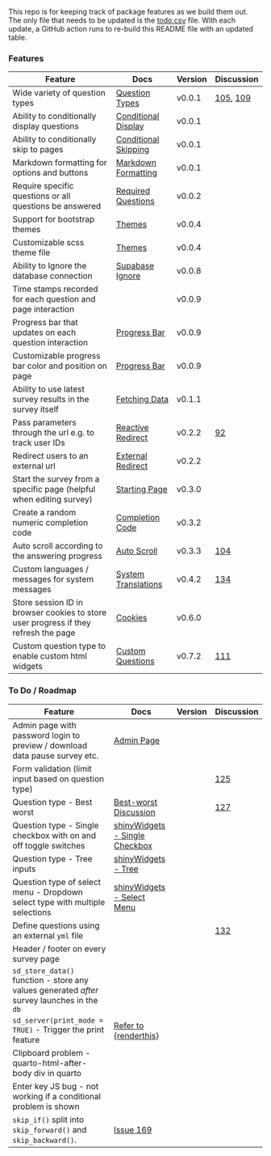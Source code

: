 
<!-- README.md is generated from README.Rmd. Please edit this file -->

This repo is for keeping track of package features as we build them out.
The only file that needs to be updated is the
[todo.csv](https://github.com/surveydown-dev/todo/blob/main/todo.csv)
file. With each update, a GitHub action runs to re-build this README
file with an updated table.

### Features

| Feature                                                                             | Docs                                                                                                 | Version | Discussion                                                                                                                   |
|-------------------------------------------------------------------------------------|------------------------------------------------------------------------------------------------------|---------|------------------------------------------------------------------------------------------------------------------------------|
| Wide variety of question types                                                      | [Question Types](https://surveydown.org/question-types)                                              | v0.0.1  | [105](https://github.com/orgs/surveydown-dev/discussions/105), [109](https://github.com/orgs/surveydown-dev/discussions/109) |
| Ability to conditionally display questions                                          | [Conditional Display](https://surveydown.org/conditional-control#conditional-display)                | v0.0.1  |                                                                                                                              |
| Ability to conditionally skip to pages                                              | [Conditional Skipping](https://surveydown.org/conditional-control#conditional-skipping)              | v0.0.1  |                                                                                                                              |
| Markdown formatting for options and buttons                                         | [Markdown Formatting](https://surveydown.org/question-formatting#markdown-formatting)                | v0.0.1  |                                                                                                                              |
| Require specific questions or all questions be answered                             | [Required Questions](https://surveydown.org/server-options#required-questions)                       | v0.0.2  |                                                                                                                              |
| Support for bootstrap themes                                                        | [Themes](https://surveydown.org/survey-components#changing-the-look-and-feel)                        | v0.0.4  |                                                                                                                              |
| Customizable scss theme file                                                        | [Themes](https://surveydown.org/survey-components#changing-the-look-and-feel)                        | v0.0.4  |                                                                                                                              |
| Ability to Ignore the database connection                                           | [Supabase Ignore](https://surveydown.org/store-data#ignoring-the-supabase-connection)                | v0.0.8  |                                                                                                                              |
| Time stamps recorded for each question and page interaction                         |                                                                                                      | v0.0.9  |                                                                                                                              |
| Progress bar that updates on each question interaction                              | [Progress Bar](https://surveydown.org/survey-components#progress-bar)                                | v0.0.9  |                                                                                                                              |
| Customizable progress bar color and position on page                                | [Progress Bar](https://surveydown.org/survey-components#progress-bar)                                | v0.0.9  |                                                                                                                              |
| Ability to use latest survey results in the survey itself                           | [Fetching Data](https://surveydown.org/fetch-data#reactive-fetching)                                 | v0.1.1  |                                                                                                                              |
| Pass parameters through the url e.g. to track user IDs                              | [Reactive Redirect](https://surveydown.org/redirect#reactive-redirect)                               | v0.2.2  | [92](https://github.com/orgs/surveydown-dev/discussions/92)                                                                  |
| Redirect users to an external url                                                   | [External Redirect](https://surveydown.org/redirect)                                                 | v0.2.2  |                                                                                                                              |
| Start the survey from a specific page (helpful when editing survey)                 | [Starting Page](https://surveydown.org/server-options#starting-page)                                 | v0.3.0  |                                                                                                                              |
| Create a random numeric completion code                                             | [Completion Code](https://surveydown.org/reactivity#displaying-stored-values-e.g.-a-completion-code) | v0.3.2  |                                                                                                                              |
| Auto scroll according to the answering progress                                     | [Auto Scroll](https://surveydown.org/server-options#auto-scroll)                                     | v0.3.3  | [104](https://github.com/surveydown-dev/surveydown/issues/104)                                                               |
| Custom languages / messages for system messages                                     | [System Translations](https://surveydown.org/system-translations)                                    | v0.4.2  | [134](https://github.com/orgs/surveydown-dev/discussions/134)                                                                |
| Store session ID in browser cookies to store user progress if they refresh the page | [Cookies](https://surveydown.org/server-options#cookie)                                              | v0.6.0  |                                                                                                                              |
| Custom question type to enable custom html widgets                                  | [Custom Questions](https://surveydown.org/custom-questions)                                          | v0.7.2  | [111](https://github.com/orgs/surveydown-dev/discussions/111)                                                                |

### To Do / Roadmap

| Feature | Docs | Version | Discussion |
|----|----|----|----|
| Admin page with password login to preview / download data pause survey etc. | [Admin Page](https://surveydown.org/server-options#admin-page) |  |  |
| Form validation (limit input based on question type) |  |  | [125](https://github.com/orgs/surveydown-dev/discussions/125) |
| Question type - Best worst | [Best-worst Discussion](https://github.com/orgs/surveydown-dev/discussions/127) |  | [127](https://github.com/orgs/surveydown-dev/discussions/127) |
| Question type - Single checkbox with on and off toggle switches | [shinyWidgets - Single Checkbox](https://github.com/dreamRs/shinyWidgets?tab=readme-ov-file#single-checkbox) |  |  |
| Question type - Tree inputs | [shinyWidgets - Tree](https://github.com/dreamRs/shinyWidgets?tab=readme-ov-file#tree) |  |  |
| Question type of select menu - Dropdown select type with multiple selections | [shinyWidgets - Select Menu](https://github.com/dreamRs/shinyWidgets?tab=readme-ov-file#select-menu) |  |  |
| Define questions using an external `yml` file |  |  | [132](https://github.com/orgs/surveydown-dev/discussions/132) |
| Header / footer on every survey page |  |  |  |
| `sd_store_data()` function - store any values generated *after* survey launches in the `db` |  |  |  |
| `sd_server(print_mode = TRUE)` - Trigger the print feature | [Refer to {renderthis}](https://github.com/jhelvy/renderthis/blob/main/R/pdf.R) |  |  |
| Clipboard problem - quarto-html-after-body div in quarto |  |  |  |
| Enter key JS bug - not working if a conditional problem is shown |  |  |  |
| `skip_if()` split into `skip_forward()` and `skip_backward()`. | [Issue 169](https://github.com/surveydown-dev/surveydown/issues/169#issuecomment-2611211412) |  |  |
